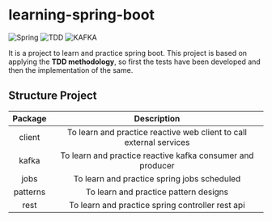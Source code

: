 # learning-spring-boot

![Spring](https://img.shields.io/badge/Spring-00C800)
![TDD](https://img.shields.io/badge/TDD-8200C8)
![KAFKA](https://img.shields.io/badge/Kafka-27BBB2)

It is a project to learn and practice spring boot. This project is based on applying the **TDD methodology**, so first
the tests have been developed and then the implementation of the same.

## Structure Project

| **Package** |                           **Description**                           |
|:-----------:|:-------------------------------------------------------------------:|
|   client    | To learn and practice reactive web client to call external services |
|    kafka    |     To learn and practice reactive kafka consumer and producer      |
|    jobs     |             To learn and practice spring jobs scheduled             |
|  patterns   |                To learn and practice pattern designs                |
|    rest     |          To learn and practice spring controller rest api           |
